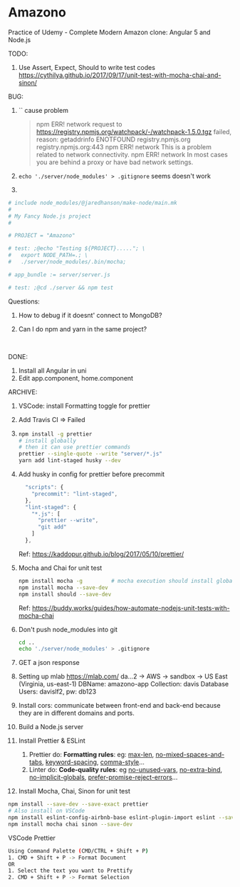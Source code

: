 # Amazono
Practice of Udemy - Complete Modern Amazon clone: Angular 5 and Node.js



TODO:

1. Use Assert, Expect, Should to write test codes https://cythilya.github.io/2017/09/17/unit-test-with-mocha-chai-and-sinon/



BUG:

1. `` cause problem

   > npm ERR! network request to https://registry.npmjs.org/watchpack/-/watchpack-1.5.0.tgz failed, reason: getaddrinfo ENOTFOUND registry.npmjs.org registry.npmjs.org:443
   > npm ERR! network This is a problem related to network connectivity.
   > npm ERR! network In most cases you are behind a proxy or have bad network settings.

2. `echo './server/node_modules' > .gitignore` seems doesn't work

3. ​

```Makefile
# include node_modules/@jaredhanson/make-node/main.mk
#
# My Fancy Node.js project
#

# PROJECT = "Amazono"

# test: ;@echo "Testing ${PROJECT}....."; \
# 	export NODE_PATH=.; \
# 	./server/node_modules/.bin/mocha;

# app_bundle := server/server.js

# test: ;@cd ./server && npm test
```





Questions:

1. How to debug if it doesnt' connect to MongoDB?

2. Can I do npm and yarn in the same project?

   ​



DONE:

1. Install all Angular in uni
2. Edit app.component, home.component




ARCHIVE:

1. VSCode: install Formatting toggle for prettier
2. Add Travis CI => Failed

1. ```sh
   npm install -g prettier
   # install globally
   # then it can use prettier commands
   prettier --single-quote --write "server/*.js"
   yarn add lint-staged husky --dev
   ```

2. Add husky in config for prettier before precommit 

   ```js
     "scripts": {
       "precommit": "lint-staged",
     },
     "lint-staged": {
       "*.js": [
         "prettier --write",
         "git add"
       ]
     },
   ```

   Ref: https://kaddopur.github.io/blog/2017/05/10/prettier/

3. Mocha and Chai for unit test

   ```sh
   npm install mocha -g      	# mocha execution should install globally
   npm install mocha --save-dev
   npm install should --save-dev
   ```

   Ref: https://buddy.works/guides/how-automate-nodejs-unit-tests-with-mocha-chai

4. Don't push node_modules into git

   ```sh
   cd ..
   echo './server/node_modules' > .gitignore
   ```


1. GET a json response
2. Setting up mlab https://mlab.com/
   da…2 -> AWS -> sandbox -> US East (Virginia, us-east-1)
   DBName: amazono-app
   Collection: davis
   Database Users: davislf2, pw: db123
3. Install cors: communicate between front-end and back-end because they are in different domains and ports.


1. Build a Node.js server
2. Install Prettier & ESLint
   1. Prettier do: **Formatting rules**: eg: [max-len](http://eslint.org/docs/rules/max-len), [no-mixed-spaces-and-tabs](http://eslint.org/docs/rules/no-mixed-spaces-and-tabs), [keyword-spacing](http://eslint.org/docs/rules/keyword-spacing), [comma-style](http://eslint.org/docs/rules/comma-style)...
   2. Linter do: **Code-quality rules**: eg [no-unused-vars](http://eslint.org/docs/rules/no-unused-vars), [no-extra-bind](http://eslint.org/docs/rules/no-extra-bind), [no-implicit-globals](http://eslint.org/docs/rules/no-implicit-globals), [prefer-promise-reject-errors](http://eslint.org/docs/rules/prefer-promise-reject-errors)...
3. Install Mocha, Chai, Sinon for unit test



```sh
npm install --save-dev --save-exact prettier
# Also install on VSCode
npm install eslint-config-airbnb-base eslint-plugin-import eslint --save-dev
npm install mocha chai sinon --save-dev
```



VSCode Prettier

```sh
Using Command Palette (CMD/CTRL + Shift + P)
1. CMD + Shift + P -> Format Document
OR
1. Select the text you want to Prettify
2. CMD + Shift + P -> Format Selection
```

